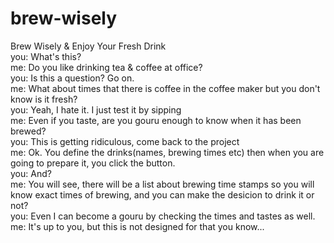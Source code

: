 # brew-wisely
Brew Wisely &amp; Enjoy Your Fresh Drink<br/>
you: What's this? <br/>
me: Do you like drinking tea & coffee at office? <br/>
you: Is this a question? Go on. <br/>
me: What about times that there is coffee in the coffee maker but you don't know is it fresh? <br/>
you: Yeah, I hate it. I just test it by sipping <br/>
me: Even if you taste, are you gouru enough to know when it has been brewed? <br/>
you: This is getting ridiculous, come back to the project <br/>
me: Ok. You define the drinks(names, brewing times etc) then when you are going to prepare it, you click the button. <br/>
you: And? <br/>
me: You will see, there will be a list about brewing time stamps so you will know exact times of brewing, and you can make the desicion to drink it or not?<br/>
you: Even I can become a gouru by checking the times and tastes as well. <br/>
me: It's up to you, but this is not designed for that you know... <br/>


